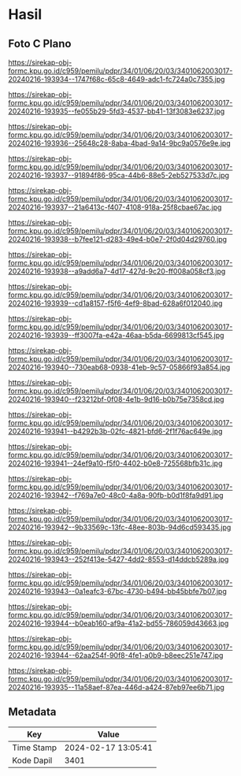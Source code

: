 # Hasil

## Foto C Plano

https://sirekap-obj-formc.kpu.go.id/c959/pemilu/pdpr/34/01/06/20/03/3401062003017-20240216-193934--1747f68c-65c8-4649-adc1-fc724a0c7355.jpg

https://sirekap-obj-formc.kpu.go.id/c959/pemilu/pdpr/34/01/06/20/03/3401062003017-20240216-193935--fe055b29-5fd3-4537-bb41-13f3083e6237.jpg

https://sirekap-obj-formc.kpu.go.id/c959/pemilu/pdpr/34/01/06/20/03/3401062003017-20240216-193936--25648c28-8aba-4bad-9a14-9bc9a0576e9e.jpg

https://sirekap-obj-formc.kpu.go.id/c959/pemilu/pdpr/34/01/06/20/03/3401062003017-20240216-193937--91894f86-95ca-44b6-88e5-2eb527533d7c.jpg

https://sirekap-obj-formc.kpu.go.id/c959/pemilu/pdpr/34/01/06/20/03/3401062003017-20240216-193937--21a6413c-f407-4108-918a-25f8cbae67ac.jpg

https://sirekap-obj-formc.kpu.go.id/c959/pemilu/pdpr/34/01/06/20/03/3401062003017-20240216-193938--b7fee121-d283-49e4-b0e7-2f0d04d29760.jpg

https://sirekap-obj-formc.kpu.go.id/c959/pemilu/pdpr/34/01/06/20/03/3401062003017-20240216-193938--a9add6a7-4d17-427d-9c20-ff008a058cf3.jpg

https://sirekap-obj-formc.kpu.go.id/c959/pemilu/pdpr/34/01/06/20/03/3401062003017-20240216-193939--cd1a8157-f5f6-4ef9-8bad-628a6f012040.jpg

https://sirekap-obj-formc.kpu.go.id/c959/pemilu/pdpr/34/01/06/20/03/3401062003017-20240216-193939--ff3007fa-e42a-46aa-b5da-6699813cf545.jpg

https://sirekap-obj-formc.kpu.go.id/c959/pemilu/pdpr/34/01/06/20/03/3401062003017-20240216-193940--730eab68-0938-41eb-9c57-05866f93a854.jpg

https://sirekap-obj-formc.kpu.go.id/c959/pemilu/pdpr/34/01/06/20/03/3401062003017-20240216-193940--f23212bf-0f08-4e1b-9d16-b0b75e7358cd.jpg

https://sirekap-obj-formc.kpu.go.id/c959/pemilu/pdpr/34/01/06/20/03/3401062003017-20240216-193941--b4292b3b-02fc-4821-bfd6-2f1f76ac649e.jpg

https://sirekap-obj-formc.kpu.go.id/c959/pemilu/pdpr/34/01/06/20/03/3401062003017-20240216-193941--24ef9a10-f5f0-4402-b0e8-725568bfb31c.jpg

https://sirekap-obj-formc.kpu.go.id/c959/pemilu/pdpr/34/01/06/20/03/3401062003017-20240216-193942--f769a7e0-48c0-4a8a-90fb-b0d1f8fa9d91.jpg

https://sirekap-obj-formc.kpu.go.id/c959/pemilu/pdpr/34/01/06/20/03/3401062003017-20240216-193942--9b33569c-13fc-48ee-803b-94d6cd593435.jpg

https://sirekap-obj-formc.kpu.go.id/c959/pemilu/pdpr/34/01/06/20/03/3401062003017-20240216-193943--252f413e-5427-4dd2-8553-d14ddcb5289a.jpg

https://sirekap-obj-formc.kpu.go.id/c959/pemilu/pdpr/34/01/06/20/03/3401062003017-20240216-193943--0a1eafc3-67bc-4730-b494-bb45bbfe7b07.jpg

https://sirekap-obj-formc.kpu.go.id/c959/pemilu/pdpr/34/01/06/20/03/3401062003017-20240216-193944--b0eab160-af9a-41a2-bd55-786059d43663.jpg

https://sirekap-obj-formc.kpu.go.id/c959/pemilu/pdpr/34/01/06/20/03/3401062003017-20240216-193944--62aa254f-90f8-4fe1-a0b9-b8eec251e747.jpg

https://sirekap-obj-formc.kpu.go.id/c959/pemilu/pdpr/34/01/06/20/03/3401062003017-20240216-193935--11a58aef-87ea-446d-a424-87eb97ee6b71.jpg


## Metadata

| Key        | Value               |
| ---------- | ------------------- |
| Time Stamp | 2024-02-17 13:05:41 |
| Kode Dapil | 3401                |



